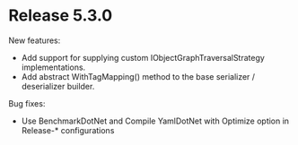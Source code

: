 # Release 5.3.0

New features:
* Add support for supplying custom IObjectGraphTraversalStrategy implementations.
* Add abstract WithTagMapping() method to the base serializer / deserializer builder.

Bug fixes:
* Use BenchmarkDotNet and Compile YamlDotNet with Optimize option in Release-* configurations

